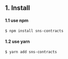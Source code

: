 ## 1. Install

#### 1.1 use npm

```shell
$ npm install sns-contracts
```

#### 1.2 use yarn

```shell
$ yarn add sns-contracts
```
